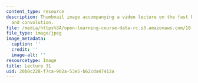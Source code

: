 ```yaml
---
content_type: resource
description: Thumbnail image accompanying a video lecture on the fast Fourier transform
  and convolution.
file: /media/https%3A/open-learning-course-data-rc.s3.amazonaws.com/18-085-computational-science-and-engineering-i-fall-2008/20b0c228f7ca902a53e5b62cda47412a_31.jpg
file_type: image/jpeg
image_metadata:
  caption: ''
  credit: ''
  image-alt: ''
resourcetype: Image
title: Lecture 31
uid: 20b0c228-f7ca-902a-53e5-b62cda47412a
---
```

